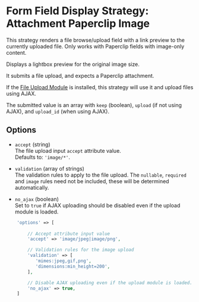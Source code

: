 # Form Field Display Strategy: Attachment Paperclip Image
 
This strategy renders a file browse/upload field with a link preview to the currently uploaded file. Only works with Paperclip fields with image-only content.
 
Displays a lightbox preview for the original image size.

It submits a file upload, and expects a Paperclip attachment.

If the [File Upload Module](https://github.com/czim/laravel-cms-upload-module) is installed, this strategy will use it and upload files using AJAX.

The submitted value is an array with `keep` (boolean), `upload` (if not using AJAX), and `upload_id` (when using AJAX).


## Options

- `accept` (string)  
    The file upload input `accept` attribute value.  
    Defaults to: `'image/*'`.
    
- `validation` (array of strings)  
     The validation rules to apply to the file upload.
     The `nullable`, `required` and `image` rules need not be included, these will be determined automatically.
     
- `no_ajax` (boolean)  
    Set to `true` if AJAX uploading should be disabled even if the upload module is loaded.
 
 ```php
     'options' => [
     
         // Accept attribute input value
         'accept' => 'image/jpeg|image/png',

         // Validation rules for the image upload
         'validation' => [
            'mimes:jpeg,gif,png',
            'dimensions:min_height=200',
         ],

         // Disable AJAX uploading even if the upload module is loaded.
         'no_ajax' => true,
     ]
 ```

